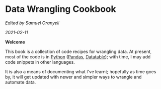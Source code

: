 Data Wrangling Cookbook
=======================

*Edited by Samuel Oranyeli*

*2021-02-11*

**Welcome**

This book is a collection of code recipes for wrangling data. 
At present, most of the code is in [Python](https://docs.python.org/3/) ([Pandas](https://pandas.pydata.org/docs/), [Datatable](https://datatable.readthedocs.io/en/latest/));
 with time, I may add code snippets in other languages.

It is also a means of documenting what I've learnt; hopefully as time goes by, it will get updated with newer and simpler ways to wrangle and automate data.
